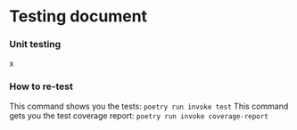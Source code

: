 # Testing document
### Unit testing
x
### How to re-test
This command shows you the tests: 
`poetry run invoke test`
This command gets you the test coverage report: 
`poetry run invoke coverage-report`
